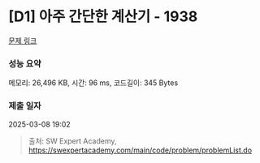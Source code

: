 # [D1] 아주 간단한 계산기 - 1938 

[문제 링크](https://swexpertacademy.com/main/code/problem/problemDetail.do?contestProbId=AV5PjsYKAMIDFAUq) 

### 성능 요약

메모리: 26,496 KB, 시간: 96 ms, 코드길이: 345 Bytes

### 제출 일자

2025-03-08 19:02



> 출처: SW Expert Academy, https://swexpertacademy.com/main/code/problem/problemList.do